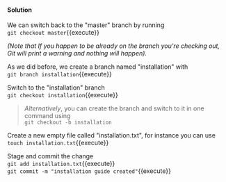 #### Solution

We can switch back to the "master" branch by running  
`git checkout master`{{execute}}  

*(Note that If you happen to be already on the branch you're checking out, Git will print a warning and nothing will happen).*  

As we did before, we create a branch named "installation" with  
`git branch installation`{{execute}}  

Switch to the "installation" branch  
`git checkout installation`{{execute}}  

> *Alternatively*, you can create the branch and switch to it in one command using  
> `git checkout -b installation`

Create a new empty file called "installation.txt", for instance you can use  
`touch installation.txt`{{execute}}  

Stage and commit the change  
`git add installation.txt`{{execute}}  
`git commit -m "installation guide created"`{{execute}}  
